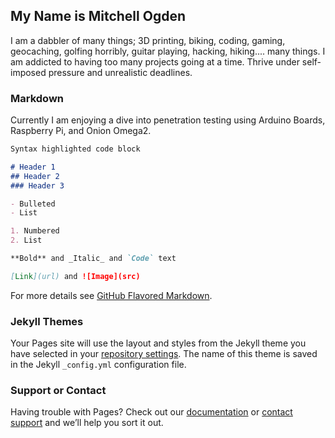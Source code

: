 ## My Name is Mitchell Ogden

I am a dabbler of many things; 3D printing, biking, coding, gaming, geocaching, golfing horribly, guitar playing, hacking, hiking.... many things. I am addicted to having too many projects going at a time. Thrive under self-imposed pressure and unrealistic deadlines. 

### Markdown

Currently I am enjoying a dive into penetration testing using Arduino Boards, Raspberry Pi, and Onion Omega2.

```markdown
Syntax highlighted code block

# Header 1
## Header 2
### Header 3

- Bulleted
- List

1. Numbered
2. List

**Bold** and _Italic_ and `Code` text

[Link](url) and ![Image](src)
```

For more details see [GitHub Flavored Markdown](https://guides.github.com/features/mastering-markdown/).

### Jekyll Themes

Your Pages site will use the layout and styles from the Jekyll theme you have selected in your [repository settings](https://github.com/MitchOgden/MitchOgden/settings). The name of this theme is saved in the Jekyll `_config.yml` configuration file.

### Support or Contact

Having trouble with Pages? Check out our [documentation](https://docs.github.com/categories/github-pages-basics/) or [contact support](https://github.com/contact) and we’ll help you sort it out.
